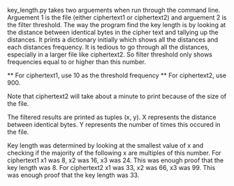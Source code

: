 key_length.py takes two arguements when run through the command line.
Arguement 1 is the file (either ciphertext1 or ciphertext2) and arguement 2 is the
filter threshold.
The way the program find the key length is by looking at the distance between identical bytes in the cipher text and tallying up the distances.
It prints a dictionary initially which shows all the distances and each distances frequency. It is tedious to go through
all the distances, especially in a larger file like ciphertext2.
So filter threshold only shows frequencies equal to or higher than this number.

** For ciphertext1, use 10 as the threshold frequency
** For ciphertext2, use 900. 

Note that ciphertext2 will take about a minute to print because of the size of the file.

The filtered results are printed as tuples (x, y). X represents the distance between identical bytes. Y represents the number of times this occured
in the file.

Key length was determined by looking at the smallest value of x and checking if the majority of the following x are multiples of this number.
For ciphertext1 x1 was 8, x2 was 16, x3 was 24. This was enough proof that the key length was 8.
For ciphertext2 x1 was 33, x2 was 66, x3 was 99. This was enough proof that the key length was 33.
